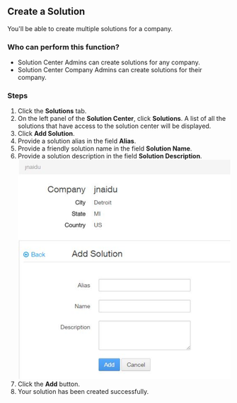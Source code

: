 ## Create a Solution
You'll be able to create multiple solutions for a company.

### Who can perform this function?
* Solution Center Admins can create solutions for any company.
* Solution Center Company Admins can create solutions for their company.

### Steps
1. Click the **Solutions** tab.
2. On the left panel of the **Solution Center**, click **Solutions**. A list of all the solutions that have access to the solution center will be displayed.
3. Click **Add Solution**.
4. Provide a solution alias in the field **Alias**.
5. Provide a friendly solution name in the field **Solution Name**.
6. Provide a solution description in the field **Solution Description**.
![](add_solution.jpg)
7. Click the **Add** button.
8. Your solution has been created successfully.



